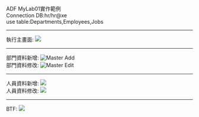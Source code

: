 ADF MyLab01實作範例<br>
Connection DB:hr/hr@xe<br>
use table:Departments,Employees,Jobs<br>

----------
執行主畫面:
![](https://lh3.googleusercontent.com/wnph4p53EbwgRRjrkOjjE_SAsE8nDt1Gb1ogSvk3Iez4PQbMwEfRIOXIhOp6DApFp5RGPz4Pb2ZMHIuxiukQq0-G3YuQFF8RL5YDpTzsJo6J8jV4s9RMKDWv2SxDRQs9H777VD_aWFB1cjZqFVRu6-VhiIrPYg3AUrrfCZsDoUgifl_ToxGrDyUZgMonoJBhv9JX9ULlq_u-TnLmCH8X8oysb3bstM4BcMQtNWZJOkpoDNpfMM3fAN8vmo_gbX9LSG7wMDTHswlT8fnD_rliej0O1ZTlw5IS83QlaPRxb930z6ewF1t_Wbj4fFm0PoADwUFtroFXd-i8TsKWXzP2XzLhaxCbEYvxHh9n8oCKSZ6hKOcyKDzt5KLMdbO47BR9KVO0UI6sPyqNVAyDjGWcxi9_IGPd27kjHA4cSQK7d9465U_aU3YkQYLK5iA9JkpGqFU7v8UMBsSShPn-dkG6Ti7k-w6eJpLGd5NSxDQIUBRKPHuIgA2Mrw-yBCHO1XY4IhrGC7Y-OVrIT_u-ZkMmNUPi6MWpqQXnyt-Nxt6fEdU76ZEU0EO61AQWd9hR73ojeT0-SUZQnK1R3cu77SdwvbCk8JXE_-Zl-OSCzAcODMOXBW_jCOsFpnIFfHQv-5Mc-i_Q-WoaEwLMlK73Rxp3vIpzEPMP7Pc0hFkXGLJ6zd-upBjzni6ER84wrGFy3Cagc1E7WmYSaaCokuKeaY4rfX9lA1W6p7R7OrG7pEwyFzL35Fc=w1177-h533-no)

----------
部門資料新增:
![Master Add](https://lh3.googleusercontent.com/a16QcexWMDyyUggHFowevTFf9_Gs-9yhSwcaw5vkQxPf407lmFpwo2I1048k8uU7-S7dgn2XfpE9DGR0x9HyWnVZu0fLbiGLk51UJ-xivxBwJoZb-AL-sjgiavMzCRWNKf78-QmQzSFG9sNCCjWTn9u3zgBjz8Quyic9PqTPNS5wRLtLSNKZwiENEiHxLnv_qai2ubi9PE-E0uffFi_7JggsMKZha_Mz1ZcCDbZWwy7ZrUJmBJ47MLPpeiwH3gPsgRvEB-hW2wV1xYM18ICWGA2wqYQEJLj81719LteIu6lQGoXfL4DoB6v9Pm5UVGTKKlyzOScitGe_CR7tKH0jX4fvvz31MiL2U415WHnOIK43oGwfGhoBaWwexmpS9An6VNJTmlmyCYWB2XfiBaKKl3x2uH6sBLsttFQzcFPLrjLeo75qEQCOle0XAtd8ZfUwQyx4eO2gP5miv8NOEw5sCmLAmwlWonQgxyrkTFNCPPt1P-omaQ8CfUVVAejHpxLghUeMwnH8fwbZwhtOW0-peCZ6aGerNJGUIa_YxPd5H62O3mP7Fe1WcmkB3uAQ2UbbOCuh6s9VFo_rMH7hGYUr0_sUJmLUxJYbz01B24sWzmtvQo7_rHz3h4msE1EIkwpNv_CRNo8Pt8BNkf02fLFU7DR08XZB37FGU9qubZoP2caJI7DgfCfhz6lH2I9oztCCnmt-mj517zv1mhbi6CXVU3Wf9yVJJdOvz5pKGl7gFNiSP14=w961-h189-no)<br>
部門資料修改:
![Master Edit](https://lh3.googleusercontent.com/xWn7dMolPu_Ruirzt_jv9ZIkXFIwBZdGskeK6iISbPtxJJGzcOOLAr43QVWYscHGBpTnMYVK4_8bEktszYqcxrA1dyViQHFvpJJKjjoNmq-wS_euzsr1Xo9ai26bsyPPru9OskEKC40NMZ61dVXcp4uzdgGUshEETUzu8bh4aV3lV0hKnCGhTy91xz6UDZHSix6z67G7Z3PMgnqRIB82VFMDfZmBWPhsuzPfVQv7lPThWmqqQriFLU7SyjC10RXvc56rad0uVlWWtbx0kr7tOeRhauj1ZenGDf0HmCOECbUb1wwZS-yy54SRo4zWAiVpcIIc-jn_qJCDMw3Kh2j4KQ7UrhTDsN7MM72JKBbWU6NbStdhLp8yXUuSdSwnRPiMLOXqeLkDf06KSUu7ilfLt7BJ8867aB0DrNy88nCS1xEnj9F6B7dSCHAPULZmj-6aS1GqrmBAelr-R-w360Dl5k5kXHG0vnmNZL30WIJNTCbrY-byEt73KJ9CmFhx3R3qJ1JxjaHsaGerMszPwwNFkhULeXUvfIY1bdvbd6_6afdOHlwwwQX0-l9Y7TFCV_a2bBmpx81yBXvYHfgwR-6ez2J2r1n4ByTQaov5fpf0QbPQsbgWztLV-AHBgbMvV-ybuj2QpDctH82pCahbr46fGmeIPlOXGuje8C6Qx1G8PkfqIfBg_QuQ1hutUXSW94Ylm5M4IEOsJ9CuCOhfwrIbnwGSK8XjbJXb0nzRewW_IeeD_hI=w961-h189-no)

----------
人員資料新增:
![](https://lh3.googleusercontent.com/IFq-wFrseRffS9w5CdepcJb6eOK5xZv9X-MsjZgxMEr0-l3ADReyOpOBBszgxzvgsn8iOJDJxULD_mFHMyiJL7uoZQMZ1hx6v0ZHYfRzCckh6ANPwsLaBMOtywD0B-YlL3QiLGE1hs1ljVZSSQPeK0Vf6YaGcYZ7z6kF2pj1VSF2ny6hY6EdlRXnYup5G8FRGpURkE3Eh_mIl0UqFpgXdJLrIxYGYsfAibaOrP_IhVbNoDWgVCGpoWy90Yqqu50fvciD8yhiCVLWO4cuRfaC5Yzuh-6eZRcsEJDbx2SHy8p8O37BJrbT38p1z-g2b_rGvkbIakGX-HhukpTrGx5a0BhIOUlyzeGzw4nz4_OSbBlIXepZ8L9JB6VGKfXQ0X7afFvKtdF0ncRhKg9LnmyQkdm_IHpdTbyi6HL9aBd0pvuVCh5b5cIVHK0iav-pbqCDlApr5MKr6WYdimtm_vABRO5WIV6CA1VribeT87eZ8hqOs3KrXvxusz7nFMhYShhqj8v_VVEqLSr_7qWGSRrJiy8cwQtrWrksYPq-kz0rXfgyWpKi9BC6sRfBWXTKuiGPKELUi7kKKuMjdWqOXaB0lyb_QkL_BAqPuKAwvK3XHL2vtBQ2dqhfDciqt0oRDGXbM0IvU0mHVTpgsDfwqN_6nPRoDwYswj0nzU8pnYS1AN2IRM-6Jl3ZrOBnaeuT3K4lNDraiP87vKXo5f6Fp_Knna-2pwZdXoEImPUG_lVdORuR1as=w969-h398-no)<br>
人員資料修改:
![](https://lh3.googleusercontent.com/sn52zQwobiDXO9q-2HZcNBB2-y_3i2iqoBFch_zzpsnAQF6_1mmTtD6tuQ3ds4Qe8GhPEF0WVEozylnh6eQHwUR9YawDRtKFCuQzdNuSil_n30Yp6pklmcVLw9qvFp9ka0su361DocdeMyOd3OFG-Bnyz4wRS9gUNjhlM67hb5BSA3hIl-a6HM5Y1-dWR9_wrJqP8eSpP3ystKPCtk3n1TxIYg1neLh5zzd_9yoL2nciNV7irsXiVwFWWsV-RZOE0yS5TxiD0IA_0D9TRRgY-k28rdxR6Jqd_Shz7-fr-BqN8uyR2qPwtfhYIPjtreQ4at8hzxJNbVOyETsvzBm4P6uNqJ4Iwi8wXhV4LkMk_QQxuWCwGvWISsEucnHA-ICRTXOq9sZHbG9N7pXHRd9dar6qyaQugmVt0qPIpmCIpAlm5WuwQ3SCSBhq5hRjND2MW1-TEcqyuGdcp0_aFWqNrHD5Ou407PCGr0oLkK7hjaaC5ZVYCDtjb8EeGKhGnIgaQ2fPQg1BMk9OyVvSAEitO6hIH8vW_TmwAfo9MXOwMXIh5565fpxK9-GQMeS1WJkfSLwc70TsxEVsxKdd-GigY9kvZvNjdSRtukHRS18xh0JMro4atM1IqhYi752rubrks8eG_It6ZG7I66TDNMmB_a5EwnHT-3pUw1rd9X6GIa3_zMDYZT8MnJXYoVwGgozVdlVW2yE4142LJ-ykRzeSNkrlIh3SERuB7xNsUwDoG0mqmwA=w969-h398-no)


----------
BTF:
![](https://lh3.googleusercontent.com/IVimtwwuopCYVq5sqnbeQDbpEbrvDMlDMZCDbRxa2poatP5gcp444NOoEpsUslhd6UcEa-d0I0yudKBM5fCw2TM7RAKBFQM2szJHxI3I-OQp3cUfJr8QBqdRGbhVAo-rHpNr0Z494wAeFU-a4Ly6UZd-qCf_JlffbdkOssHEyMPoa684jpc_RXpM89pGNQYueVvUEa6o4ocyObVMadyXj-8a6O4n0H1vbW5bl6YZW6yrFO3hbbYrtz2kwcjutlkzMt1NXTvjuTz_AehUHGtZVkd-kwWmXPrkMfNA__I9auZqqVJ0iYrXf4t9tPl_Ojh7o9nPUGc1FZRtr6zrMaqoXD0JBIm43-x_PLNk27YpU5kNc6MaMDJVHw0LC8hZePxmwIaBdYxXUSpQae4-mUtE0Oyu7uQJYC7Y9dfyM-AXNAdBwRkcnxyJ37pIIwNiUQL3bTfltcq5jL92rvC4ZhTOfnfjhI8PH0Ev2ngJ_VwM8-RV1gJhkoYeT9WLTBe7L2gOIxisipOQnFWfqbh1I-SLuZT6Ls9p7dFLmMBz0pa0XmAxkdrJCjfI0GPkbsZcVSgrgBUGa1a3lPztQ3h5cLNW_BrifwYBuwpYiKD6nvauNy_ugKzDv8qq4xUfk0x1TYHDoW-IMH2K4-YUAVniHFcVrwTf54QJgj51_TbmNhp5yk5OxapbjmE9y4b-LHPSDxmD7Vj1w7NU4NB3CxU-4p5kHXcXJUPoy_9KgjXIrBQ1-6dtRWg=w376-h540-no)
